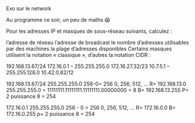 Exo sur le network


Au programme ce soir, un peu de maths 😱

Pour les adresses IP et masques de sous-réseau suivants, calculez :

l’adresse de réseau
l’adresse de broadcast
le nombre d’adresses utilisables par des machines
la plage d’adresses disponibles
Certains masques utilisent la notation « classique », d’autres la notation CIDR :

192.168.13.67/24
172.16.0.1 – 255.255.255.0
172.16.27.32/23
10.7.5.1 – 255.255.128.0
10.42.0.82/12



192.168.13.67/24
255.255.255.0
256-0= 256
0, 256, 512, ...
R= 192.168.13.0
255.255.255.0 = 11111111.11111111.11111111.00000000 = 8
B= 192.168.13.255
P= 2 puissance 8 = 254

172.16.0.1
255.255.255.0
256 - 0 = 256
0, 256, 512, ...
R= 172.16.0.0
B= 172.16.0.255
p= 2 puissance 8 = 254

